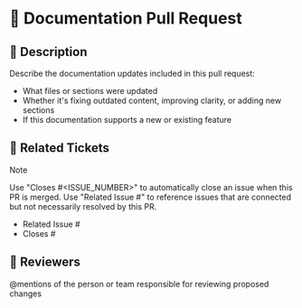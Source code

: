 # 📝 Documentation Pull Request

## 📄 Description

Describe the documentation updates included in this pull request:
- What files or sections were updated
- Whether it's fixing outdated content, improving clarity, or adding new sections
- If this documentation supports a new or existing feature

## 🔗 Related Tickets

> [!NOTE]
> Use "Closes #<ISSUE_NUMBER>" to automatically close an issue when this PR is merged.
> Use "Related Issue #" to reference issues that are connected but not necessarily resolved by this PR.

- Related Issue #
- Closes #

## 👥 Reviewers

@mentions of the person or team responsible for reviewing proposed changes
